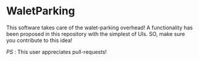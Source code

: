 # WaletParking
This software takes care of the walet-parking overhead!
A functionality has been proposed in this repository with the simplest of UIs. SO, make sure you contribute to this idea! </br>

*PS* : This user appreciates pull-requests! 
